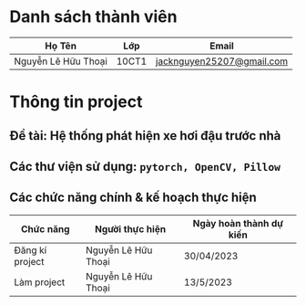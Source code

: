 # Danh sách thành viên
Họ Tên|Lớp|Email
-|-|-
Nguyễn Lê Hữu Thoại|10CT1|jacknguyen25207@gmail.com

# Thông tin project
## Đề tài: Hệ thống phát hiện xe hơi đậu trước nhà
## Các thư viện sử dụng: `pytorch, OpenCV, Pillow`

## Các chức năng chính & kế hoạch thực hiện

Chức năng|Người thực hiện|Ngày hoàn thành dự kiến
-|-|-
Đăng kí project|Nguyễn Lê Hữu Thoại|30/04/2023
Làm project|Nguyễn Lê Hữu Thoại|13/5/2023
